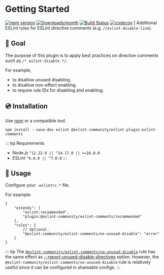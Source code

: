 # Getting Started

[![npm version](https://img.shields.io/npm/v/@eslint-community/eslint-plugin-eslint-comments.svg)](https://www.npmjs.com/package/@eslint-community/eslint-plugin-eslint-comments)
[![Downloads/month](https://img.shields.io/npm/dm/@eslint-community/eslint-plugin-eslint-comments.svg)](http://www.npmtrends.com/@eslint-community/eslint-plugin-eslint-comments)
[![Build Status](https://github.com/eslint-community/eslint-plugin-eslint-comments/workflows/CI/badge.svg)](https://github.com/eslint-community/eslint-plugin-eslint-comments/actions)
[![codecov](https://codecov.io/gh/eslint-community/eslint-plugin-eslint-comments/branch/main/graph/badge.svg)](https://codecov.io/gh/eslint-community/eslint-plugin-eslint-comments)
[
Additional ESLint rules for ESLint directive comments (e.g. `//eslint-disable-line`).

## 🏁 Goal

The purpose of this plugin is to apply best practices on directive comments such as `/* eslint-disable */`.

For example,

- to disallow unused disabling.
- to disallow non-effect enabling.
- to require rule IDs for disabling and enabling.

## 💿 Installation

Use [npm](https://www.npmjs.com/) or a compatible tool.

```console
npm install --save-dev eslint @eslint-community/eslint-plugin-eslint-comments
```

::: tip Requirements
- Node.js `^12.22.0 || ^14.17.0 || >=16.0.0`
- ESLint `^6.0.0 || ^7.0.0`
:::

## 📖 Usage

Configure your `.eslintrc.*` file.

For example:

```jsonc
{
    "extends": [
        "eslint:recommended",
        "plugin:@eslint-community/eslint-comments/recommended"
    ],
    "rules": {
        // Optional.
        "@eslint-community/eslint-comments/no-unused-disable": "error"
    }
}
```

::: tip
The [`@eslint-community/eslint-comments/no-unused-disable`](./rules/no-unused-disable.html) rule has the same effect as [--report-unused-disable-directives](https://eslint.org/docs/user-guide/command-line-interface#--report-unused-disable-directives) option.
However, the `@eslint-community/eslint-comments/no-unused-disable` rule is relatively useful since it can be configured in shareable configs.
:::

